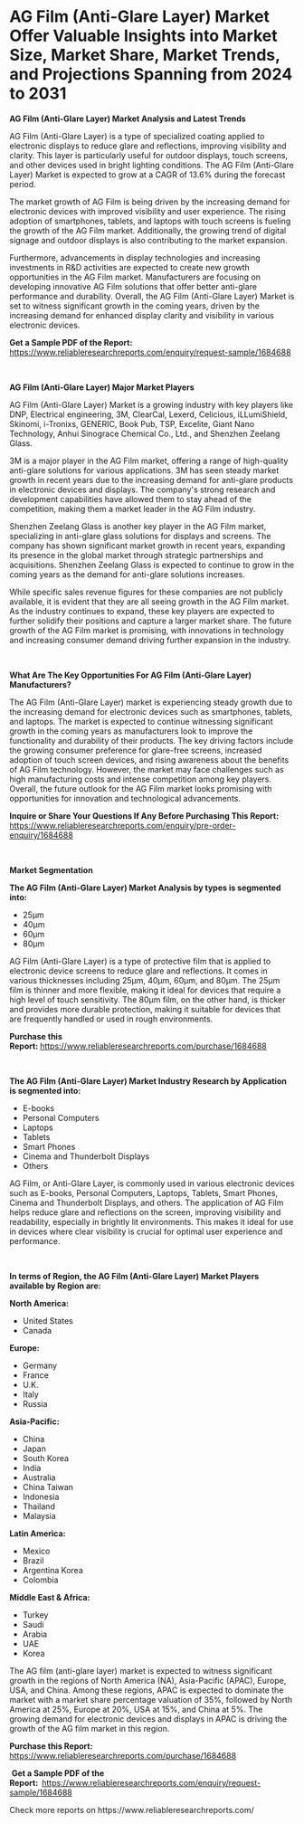 <p><h1>AG Film (Anti-Glare Layer) Market Offer Valuable Insights into Market Size, Market Share, Market Trends, and Projections Spanning from 2024 to 2031</h1></p><p><strong>AG Film (Anti-Glare Layer) Market Analysis and Latest Trends</strong></p>
<p><p>AG Film (Anti-Glare Layer) is a type of specialized coating applied to electronic displays to reduce glare and reflections, improving visibility and clarity. This layer is particularly useful for outdoor displays, touch screens, and other devices used in bright lighting conditions. The AG Film (Anti-Glare Layer) Market is expected to grow at a CAGR of 13.6% during the forecast period.</p><p>The market growth of AG Film is being driven by the increasing demand for electronic devices with improved visibility and user experience. The rising adoption of smartphones, tablets, and laptops with touch screens is fueling the growth of the AG Film market. Additionally, the growing trend of digital signage and outdoor displays is also contributing to the market expansion.</p><p>Furthermore, advancements in display technologies and increasing investments in R&D activities are expected to create new growth opportunities in the AG Film market. Manufacturers are focusing on developing innovative AG Film solutions that offer better anti-glare performance and durability. Overall, the AG Film (Anti-Glare Layer) Market is set to witness significant growth in the coming years, driven by the increasing demand for enhanced display clarity and visibility in various electronic devices.</p></p>
<p><strong>Get a Sample PDF of the Report:&nbsp;</strong> <a href="https://www.reliableresearchreports.com/enquiry/request-sample/1684688">https://www.reliableresearchreports.com/enquiry/request-sample/1684688</a></p>
<p>&nbsp;</p>
<p><strong>AG Film (Anti-Glare Layer) Major Market Players</strong></p>
<p><p>AG Film (Anti-Glare Layer) Market is a growing industry with key players like DNP, Electrical engineering, 3M, ClearCal, Lexerd, Celicious, iLLumiShield, Skinomi, i-Tronixs, GENERIC, Book Pub, TSP, Excelite, Giant Nano Technology, Anhui Sinograce Chemical Co., Ltd., and Shenzhen Zeelang Glass.</p><p>3M is a major player in the AG Film market, offering a range of high-quality anti-glare solutions for various applications. 3M has seen steady market growth in recent years due to the increasing demand for anti-glare products in electronic devices and displays. The company's strong research and development capabilities have allowed them to stay ahead of the competition, making them a market leader in the AG Film industry.</p><p>Shenzhen Zeelang Glass is another key player in the AG Film market, specializing in anti-glare glass solutions for displays and screens. The company has shown significant market growth in recent years, expanding its presence in the global market through strategic partnerships and acquisitions. Shenzhen Zeelang Glass is expected to continue to grow in the coming years as the demand for anti-glare solutions increases.</p><p>While specific sales revenue figures for these companies are not publicly available, it is evident that they are all seeing growth in the AG Film market. As the industry continues to expand, these key players are expected to further solidify their positions and capture a larger market share. The future growth of the AG Film market is promising, with innovations in technology and increasing consumer demand driving further expansion in the industry.</p></p>
<p>&nbsp;</p>
<p><strong>What Are The Key Opportunities For AG Film (Anti-Glare Layer) Manufacturers?</strong></p>
<p><p>The AG Film (Anti-Glare Layer) market is experiencing steady growth due to the increasing demand for electronic devices such as smartphones, tablets, and laptops. The market is expected to continue witnessing significant growth in the coming years as manufacturers look to improve the functionality and durability of their products. The key driving factors include the growing consumer preference for glare-free screens, increased adoption of touch screen devices, and rising awareness about the benefits of AG Film technology. However, the market may face challenges such as high manufacturing costs and intense competition among key players. Overall, the future outlook for the AG Film market looks promising with opportunities for innovation and technological advancements.</p></p>
<p><strong>Inquire or Share Your Questions If Any Before Purchasing This Report:</strong> <a href="https://www.reliableresearchreports.com/enquiry/pre-order-enquiry/1684688">https://www.reliableresearchreports.com/enquiry/pre-order-enquiry/1684688</a></p>
<p>&nbsp;</p>
<p><strong>Market Segmentation</strong></p>
<p><strong>The AG Film (Anti-Glare Layer) Market Analysis by types is segmented into:</strong></p>
<p><ul><li>25μm</li><li>40μm</li><li>60μm</li><li>80μm</li></ul></p>
<p><p>AG Film (Anti-Glare Layer) is a type of protective film that is applied to electronic device screens to reduce glare and reflections. It comes in various thicknesses including 25μm, 40μm, 60μm, and 80μm. The 25μm film is thinner and more flexible, making it ideal for devices that require a high level of touch sensitivity. The 80μm film, on the other hand, is thicker and provides more durable protection, making it suitable for devices that are frequently handled or used in rough environments.</p></p>
<p><strong>Purchase this Report:&nbsp;</strong><a href="https://www.reliableresearchreports.com/purchase/1684688">https://www.reliableresearchreports.com/purchase/1684688</a></p>
<p>&nbsp;</p>
<p><strong>The AG Film (Anti-Glare Layer) Market Industry Research by Application is segmented into:</strong></p>
<p><ul><li>E-books</li><li>Personal Computers</li><li>Laptops</li><li>Tablets</li><li>Smart Phones</li><li>Cinema and Thunderbolt Displays</li><li>Others</li></ul></p>
<p><p>AG Film, or Anti-Glare Layer, is commonly used in various electronic devices such as E-books, Personal Computers, Laptops, Tablets, Smart Phones, Cinema and Thunderbolt Displays, and others. The application of AG Film helps reduce glare and reflections on the screen, improving visibility and readability, especially in brightly lit environments. This makes it ideal for use in devices where clear visibility is crucial for optimal user experience and performance.</p></p>
<p>&nbsp;</p>
<p><strong>In terms of Region, the AG Film (Anti-Glare Layer) Market Players available by Region are:</strong></p>
<p>
    <p> <strong> North America: </strong>
        <ul>
            <li>United States</li>
            <li>Canada</li>
        </ul>
        </p> 
    <p> <strong> Europe: </strong>
        <ul>
            <li>Germany</li>
            <li>France</li>
            <li>U.K.</li>
            <li>Italy</li>
            <li>Russia</li>
        </ul>
        </p> 
    <p> <strong> Asia-Pacific: </strong>
        <ul>
            <li>China</li>
            <li>Japan</li>
            <li>South Korea</li>
            <li>India</li>
            <li>Australia</li>
            <li>China Taiwan</li>
            <li>Indonesia</li>
            <li>Thailand</li>
            <li>Malaysia</li>
        </ul>
        </p> 
    <p> <strong> Latin America: </strong>
        <ul>
            <li>Mexico</li>
            <li>Brazil</li>
            <li>Argentina Korea</li>
            <li>Colombia</li>
        </ul>
        </p> 
    <p> <strong> Middle East & Africa: </strong>
        <ul>
            <li>Turkey</li>
            <li>Saudi</li>
            <li>Arabia</li>
            <li>UAE</li>
            <li>Korea</li>
        </ul>
    </p>
    </p>
<p><p>The AG film (anti-glare layer) market is expected to witness significant growth in the regions of North America (NA), Asia-Pacific (APAC), Europe, USA, and China. Among these regions, APAC is expected to dominate the market with a market share percentage valuation of 35%, followed by North America at 25%, Europe at 20%, USA at 15%, and China at 5%. The growing demand for electronic devices and displays in APAC is driving the growth of the AG film market in this region.</p></p>
<p><strong>Purchase this Report: </strong><a href="https://www.reliableresearchreports.com/purchase/1684688">https://www.reliableresearchreports.com/purchase/1684688</a></p>
<p>&nbsp;<strong>Get a Sample PDF of the Report:&nbsp;&nbsp;</strong><a href="https://www.reliableresearchreports.com/enquiry/request-sample/1684688">https://www.reliableresearchreports.com/enquiry/request-sample/1684688</a></p>
<p><strong></strong></p>
<p>Check more reports on https://www.reliableresearchreports.com/</p>